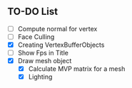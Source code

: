 ## TO-DO List

- [ ]  Compute normal for vertex
- [ ]  Face Culling
- [x]  Creating VertexBufferObjects
- [ ]  Show Fps in Title
- [x]  Draw mesh object
    - [x]  Calculate MVP matrix for a mesh
    - [x]  Lighting